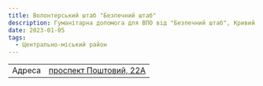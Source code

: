 ```yaml
---
title: Волонтерський штаб "Безпечний штаб"
description: Гуманітарна допомога для ВПО від "Безпечний штаб", Кривий Ріг, Центрально-міський район, проспект Поштовий, 22А
date: 2023-01-05
tags:
  - Центрально-міський район
---
```


<div class="centers--block">

|   |   |
|---|---|
|Адреса | [проспект Поштовий, 22А](https://goo.gl/maps/JeEmmcQqm6JMhGvY6)  |

</div>